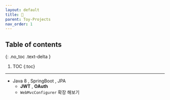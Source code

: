 ```yaml
---
layout: default
title: 🚀
parent: Toy-Projects
nav_order: 1
---
```

## Table of contents
{: .no_toc .text-delta }

1. TOC
{:toc}

---

- Java 8 , SpringBoot , JPA
  - **JWT** , **OAuth**
  - `WebMvcConfigurer` 확장 해보기